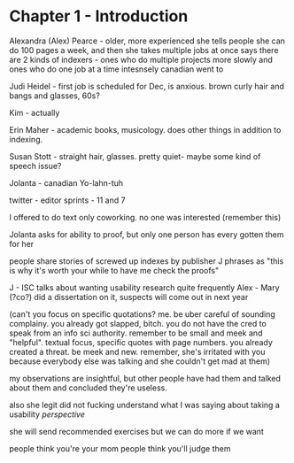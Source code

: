 
# Chapter 1 - Introduction


Alexandra (Alex) Pearce - older, more experienced
she tells people she can do 100 pages a week, and then she takes multiple jobs at once
says there are 2 kinds of indexers - ones who do multiple projects more slowly and ones who do one job at a time intesnsely 
canadian
went to 

Judi Heidel - first job is scheduled for Dec, is anxious. brown curly hair and bangs and glasses, 60s?

Kim - actually 

Erin Maher - academic books, musicology. does other things in addition to indexing. 

Susan Stott - straight hair, glasses. pretty quiet- maybe some kind of speech issue? 

Jolanta - 
canadian
Yo-lahn-tuh

twitter - editor sprints - 11 and 7

I offered to do text only coworking. no one was interested (remember this)

Jolanta asks for ability to proof, but only one person has every gotten them for her

people share stories of screwed up indexes by publisher
J phrases as "this is why it's worth your while to have me check the proofs"

J - ISC talks about wanting usability research quite frequently
Alex - Mary (?co?) did a dissertation on it, suspects will come out in next year

(can't you focus on specific quotations? me. be uber careful of sounding complainy. you already got slapped, bitch. you do not have the cred to speak from an info sci authority. remember to be small and meek and "helpful". textual focus, specific quotes with page numbers. you already created a threat. be meek and new. remember, she's irritated with you because everybody else was talking and she couldn't get mad at them)

my observations are insightful, but other people have had them and talked about them and concluded they're useless. 

also she legit did not fucking understand what I was saying about taking a usability *perspective* 

she will send recommended exercises but we can do more if we want

people think you're your mom
people think you'll judge them



